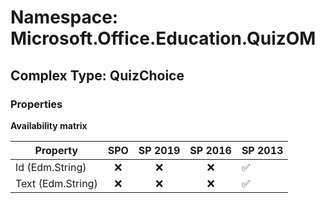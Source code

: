 # Namespace: Microsoft.Office.Education.QuizOM

## Complex Type: QuizChoice

### Properties

**Availability matrix**

Property | SPO | SP 2019 | SP 2016 | SP 2013
----------|:---:|:-------:|:-------:|:-------
Id (Edm.String) | ❌ | ❌ | ❌ | ✅
Text (Edm.String) | ❌ | ❌ | ❌ | ✅
